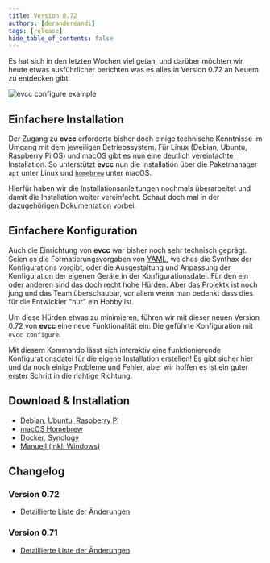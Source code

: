 ```yaml
---
title: Version 0.72
authors: [derandereandi]
tags: [release]
hide_table_of_contents: false
---
```


Es hat sich in den letzten Wochen viel getan, und darüber möchten wir heute etwas ausführlicher berichten was es alles in Version 0.72 an Neuem zu entdecken gibt.

![evcc configure example](configure.gif)

<!-- truncate -->

## Einfachere Installation

Der Zugang zu **evcc** erforderte bisher doch einige technische Kenntnisse im Umgang mit dem jeweiligen Betriebssystem. Für Linux (Debian, Ubuntu, Raspberry Pi OS) und macOS gibt es nun eine deutlich vereinfachte Installation. So unterstützt **evcc** nun die Installation über die Paketmanager `apt` unter Linux und [`homebrew`](https://brew.sh) unter macOS.

Hierfür haben wir die Installationsanleitungen nochmals überarbeitet und damit die Installation weiter vereinfacht. Schaut doch mal in der [dazugehörigen Dokumentation](/docs/installation) vorbei.

## Einfachere Konfiguration

Auch die Einrichtung von **evcc** war bisher noch sehr technisch geprägt. Seien es die Formatierungsvorgaben von [YAML](https://yaml.org), welches die Synthax der Konfigurations vorgibt, oder die Ausgestaltung und Anpassung der Konfiguration der eigenen Geräte in der Konfigurationsdatei. Für den ein oder anderen sind das doch recht hohe Hürden. Aber das Projektk ist noch jung und das Team überschaubar, vor allem wenn man bedenkt dass dies für die Entwickler "nur" ein Hobby ist.

Um diese Hürden etwas zu minimieren, führen wir mit dieser neuen Version 0.72 von **evcc** eine neue Funktionalität ein: Die geführte Konfiguration mit `evcc configure`.

Mit diesem Kommando lässt sich interaktiv eine funktionierende Konfigurationsdatei für die eigene Installation erstellen! Es gibt sicher hier und da noch einige Probleme und Fehler, aber wir hoffen es ist ein guter erster Schritt in die richtige Richtung.

## Download & Installation

- [Debian, Ubuntu, Raspberry Pi](/docs/installation/linux)
- [macOS Homebrew](/docs/installation/macos)
- [Docker, Synology](/docs/installation/docker)
- [Manuell (inkl. Windows)](/docs/installation/manual)

## Changelog

### Version 0.72

- [Detaillierte Liste der Änderungen](https://github.com/evcc-io/evcc/releases/tag/0.72)

### Version 0.71

- [Detaillierte Liste der Änderungen](https://github.com/evcc-io/evcc/releases/tag/0.71)
